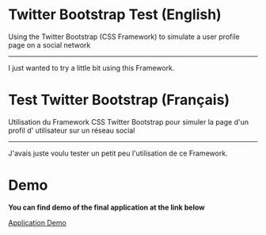Twitter Bootstrap Test (English)
======================================

Using the Twitter Bootstrap (CSS Framework) to simulate a user profile page on a social network
- - -

I just wanted to try a little bit using this Framework.

Test Twitter Bootstrap (Français)
=============================================

Utilisation du Framework CSS Twitter Bootstrap pour simuler la page d'un profil d' utilisateur sur un réseau social
- - -
J'avais juste voulu tester un petit peu l'utilisation de ce Framework.


Demo
========================
**You can find demo of the final application at the link below**

[Application Demo](http://teachersdunet.hostei.com/test-tb)
